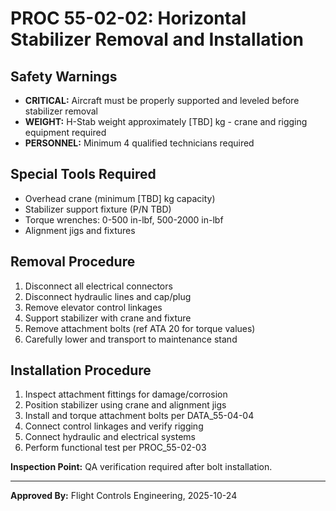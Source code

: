 # PROC 55-02-02: Horizontal Stabilizer Removal and Installation

## Safety Warnings
- **CRITICAL:** Aircraft must be properly supported and leveled before stabilizer removal
- **WEIGHT:** H-Stab weight approximately [TBD] kg - crane and rigging equipment required
- **PERSONNEL:** Minimum 4 qualified technicians required

## Special Tools Required
- Overhead crane (minimum [TBD] kg capacity)
- Stabilizer support fixture (P/N TBD)
- Torque wrenches: 0-500 in-lbf, 500-2000 in-lbf
- Alignment jigs and fixtures

## Removal Procedure
1. Disconnect all electrical connectors
2. Disconnect hydraulic lines and cap/plug
3. Remove elevator control linkages
4. Support stabilizer with crane and fixture
5. Remove attachment bolts (ref ATA 20 for torque values)
6. Carefully lower and transport to maintenance stand

## Installation Procedure
1. Inspect attachment fittings for damage/corrosion
2. Position stabilizer using crane and alignment jigs
3. Install and torque attachment bolts per DATA_55-04-04
4. Connect control linkages and verify rigging
5. Connect hydraulic and electrical systems
6. Perform functional test per PROC_55-02-03

**Inspection Point:** QA verification required after bolt installation.

---
**Approved By:** Flight Controls Engineering, 2025-10-24
